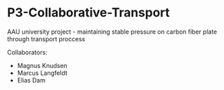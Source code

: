 # P3-Collaborative-Transport

AAU university project - maintaining stable pressure on carbon fiber plate through transport proccess


Collaborators:

* Magnus Knudsen
* Marcus Langfeldt
* Elias Dam
